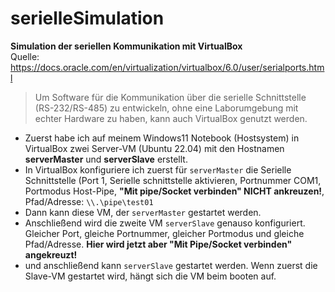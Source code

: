 # serielleSimulation
**Simulation der seriellen Kommunikation mit VirtualBox**   
Quelle: https://docs.oracle.com/en/virtualization/virtualbox/6.0/user/serialports.html  

>Um Software für die Kommunikation über die serielle Schnittstelle (RS-232/RS-485) zu entwickeln, ohne eine Laborumgebung mit echter Hardware zu haben, kann auch VirtualBox genutzt werden.

* Zuerst habe ich auf meinem Windows11 Notebook (Hostsystem) in VirtualBox zwei Server-VM (Ubuntu 22.04) mit den Hostnamen **serverMaster** und **serverSlave** erstellt.
* In VirtualBox konfiguriere ich zuerst für `serverMaster` die Serielle Schnittstelle (Port 1, Serielle schnittstelle aktivieren, Portnummer COM1, Portmodus Host-Pipe, **"Mit pipe/Socket verbinden" NICHT ankreuzen!**, Pfad/Adresse: `\\.\pipe\test01`
* Dann kann diese VM, der `serverMaster` gestartet werden.
* Anschließend wird die zweite VM `serverSlave` genauso konfiguriert. Gleicher Port, gleiche Portnummer, gleicher Portmodus und gleiche Pfad/Adresse. **Hier wird jetzt aber "Mit Pipe/Socket verbinden" angekreuzt!**
* und anschließend kann `serverSlave` gestartet werden.
Wenn zuerst die Slave-VM gestartet wird, hängt sich die VM beim booten auf.
